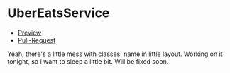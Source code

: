 # UberEatsService
- [Preview](https://bohodar.github.io/UberEatsService)
- [Pull-Request](https://github.com/bohodar/UberEatsService/pull/1/files)

Yeah, there's a little mess with classes' name in little layout. Working on it tonight, so i want to sleep a little bit. Will be fixed soon.